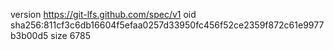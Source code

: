 version https://git-lfs.github.com/spec/v1
oid sha256:811cf3c6db16604f5efaa0257d33950fc456f52ce2359f872c61e9977b3b00d5
size 6785
